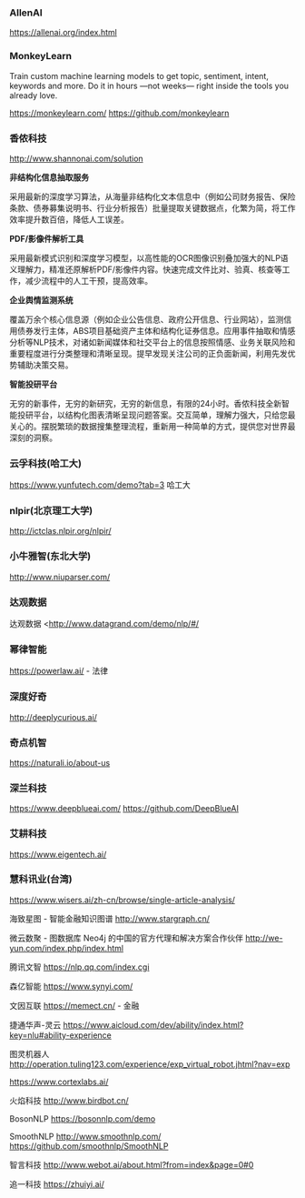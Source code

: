 ### AllenAI

<https://allenai.org/index.html>



### MonkeyLearn

Train custom machine learning models to get topic, sentiment, intent, keywords and more.
Do it in hours —not weeks— right inside the tools you already love.

<https://monkeylearn.com/> <https://github.com/monkeylearn>



### 香侬科技

<http://www.shannonai.com/solution>

**非结构化信息抽取服务**

采用最新的深度学习算法，从海量非结构化文本信息中（例如公司财务报告、保险条款、债券募集说明书、行业分析报告）批量提取关键数据点，化繁为简，将工作效率提升数百倍，降低人工误差。

**PDF/影像件解析工具**

采用最新模式识别和深度学习模型，以高性能的OCR图像识别叠加强大的NLP语义理解力，精准还原解析PDF/影像件内容。快速完成文件比对、验真、核查等工作，减少流程中的人工干预，提高效率。

**企业舆情监测系统**

覆盖万余个核心信息源（例如企业公告信息、政府公开信息、行业网站），监测信用债券发行主体，ABS项目基础资产主体和结构化证券信息。应用事件抽取和情感分析等NLP技术，对诸如新闻媒体和社交平台上的信息按照情感、业务关联风险和重要程度进行分类整理和清晰呈现。提早发现关注公司的正负面新闻，利用先发优势辅助决策交易。

**智能投研平台**

无穷的新事件，无穷的新研究，无穷的新信息，有限的24小时。香侬科技全新智能投研平台，以结构化图表清晰呈现问题答案。交互简单，理解力强大，只给您最关心的。摆脱繁琐的数据搜集整理流程，重新用一种简单的方式，提供您对世界最深刻的洞察。



### 云孚科技(哈工大)

<https://www.yunfutech.com/demo?tab=3> 哈工大



### nlpir(北京理工大学)

<http://ictclas.nlpir.org/nlpir/> 



### 小牛雅智(东北大学)

<http://www.niuparser.com/>



### 达观数据

达观数据 <http://www.datagrand.com/demo/nlp/#/



### 幂律智能

<https://powerlaw.ai/> - 法律



### 深度好奇 

http://deeplycurious.ai/



### 奇点机智 

https://naturali.io/about-us



### 深兰科技

<https://www.deepblueai.com/> <https://github.com/DeepBlueAI>



### 艾耕科技

<https://www.eigentech.ai/>



### 慧科讯业(台湾)

<https://www.wisers.ai/zh-cn/browse/single-article-analysis/>





海致星图 - 智能金融知识图谱 <http://www.stargraph.cn/>

微云数聚 - 图数据库 Neo4j 的中国的官方代理和解决方案合作伙伴 <http://we-yun.com/index.php/index.html>





腾讯文智 <https://nlp.qq.com/index.cgi>



森亿智能 https://www.synyi.com/



文因互联 <https://memect.cn/> - 金融



捷通华声-灵云 <https://www.aicloud.com/dev/ability/index.html?key=nlu#ability-experience>



图灵机器人 <http://operation.tuling123.com/experience/exp_virtual_robot.jhtml?nav=exp>



https://www.cortexlabs.ai/



火焰科技 http://www.birdbot.cn/



BosonNLP <https://bosonnlp.com/demo>

SmoothNLP http://www.smoothnlp.com/ <https://github.com/smoothnlp/SmoothNLP>



智言科技 <http://www.webot.ai/about.html?from=index&page=0#0>



追一科技 https://zhuiyi.ai/




